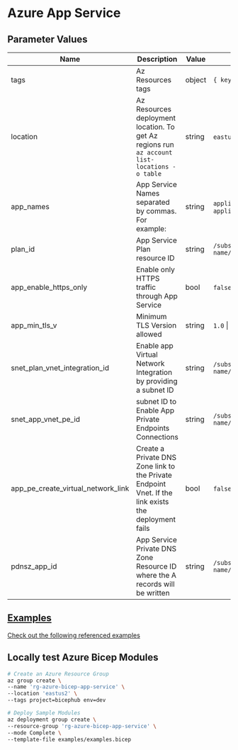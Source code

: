 # Azure App Service

## Parameter Values

| Name                               | Description                                                                                          | Value  | Examples                                                                                                                                               |
| ---------------------------------- | ---------------------------------------------------------------------------------------------------- | ------ | ------------------------------------------------------------------------------------------------------------------------------------------------------ |
| tags                               | Az Resources tags                                                                                    | object | `{ key: value }`                                                                                                                                       |
| location                           | Az Resources deployment location. To get Az regions run `az account list-locations -o table`         | string | `eastus` \| `centralus` \| `westus` \| `westus2` \| `southcentralus`                                                                                   |
| app_names                          | App Service Names separated by commas. For example:                                                  | string | `applicationA` \| `applicationA,applicationB` \| `applicationA,applicationB,applicationC`                                                              |
| plan_id                            | App Service Plan resource ID                                                                         | string | `/subscriptions/xxxxxxxx-xxxx-xxxx-xxxx-xxxxxxxxxxxx/resourceGroups/rg-name/providers/Microsoft.Web/serverFarms/plan-name`                             |
| app_enable_https_only              | Enable only HTTPS traffic through App Service                                                        | bool   | `false` \| `true`                                                                                                                                      |
| app_min_tls_v                      | Minimum TLS Version allowed                                                                          | string | `1.0` \| `1.1` \| `1.2`                                                                                                                                |
| snet_plan_vnet_integration_id      | Enable app Virtual Network Integration by providing a subnet ID                                      | string | `/subscriptions/xxxxxxxx-xxxx-xxxx-xxxx-xxxxxxxxxxxx/resourceGroups/rg-name/providers/Microsoft.Network/virtualNetworks/vnet-name/subnets/snet-name`   |
| snet_app_vnet_pe_id                | subnet ID to Enable App Private Endpoints Connections                                                | string | `/subscriptions/xxxxxxxx-xxxx-xxxx-xxxx-xxxxxxxxxxxx/resourceGroups/rg-name/providers/Microsoft.Network/virtualNetworks/vnet-name/subnets/snet-name`   |
| app_pe_create_virtual_network_link | Create a Private DNS Zone link to the Private Endpoint Vnet. If the link exists the deployment fails | bool   | `false` \| `true`                                                                                                                                      |
| pdnsz_app_id                       | App Service Private DNS Zone Resource ID where the A records will be written                         | string | `/subscriptions/xxxxxxxx-xxxx-xxxx-xxxx-xxxxxxxxxxxx/resourceGroups/rg-name/providers/Microsoft.Network/privateDnsZones/privatelink.azurewebsites.net` |

## [Examples][1]

[Check out the following referenced examples][1]

## Locally test Azure Bicep Modules

```bash
# Create an Azure Resource Group
az group create \
--name 'rg-azure-bicep-app-service' \
--location 'eastus2' \
--tags project=bicephub env=dev

# Deploy Sample Modules
az deployment group create \
--resource-group 'rg-azure-bicep-app-service' \
--mode Complete \
--template-file examples/examples.bicep
```

[1]: .examples/examples.bicep
